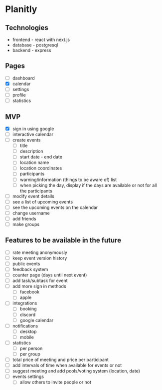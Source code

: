 # Planitly

## Technologies

- frontend - react with next.js
- database - postgresql
- backend - express

## Pages

- [ ] dashboard
- [x] calendar
- [ ] settings
- [ ] profile
- [ ] statistics

## MVP

- [x] sign in using google
- [ ] interactive calendar
- [ ] create events
  - [ ] title
  - [ ] description
  - [ ] start date - end date
  - [ ] location name
  - [ ] location coordinates
  - [ ] participants
  - [ ] warning/information (things to be aware of) list
  - [ ] when picking the day, display if the days are available or not for all the participants
- [ ] modify event details
- [ ] see a list of upcoming events
- [ ] see the upcoming events on the calendar
- [ ] change username
- [ ] add friends
- [ ] make groups

## Features to be available in the future

- [ ] rate meeting anonymously
- [ ] keep event version history
- [ ] public events
- [ ] feedback system
- [ ] counter page (days until next event)
- [ ] add task/subtask for event
- [ ] add more sign in methods
  - [ ] facebook
  - [ ] apple
- [ ] integrations
  - [ ] booking
  - [ ] discord
  - [ ] google calendar
- [ ] notifications
  - [ ] desktop
  - [ ] mobile
- [ ] statistics
  - [ ] per person
  - [ ] per group
- [ ] total price of meeting and price per participant
- [ ] add intervals of time when available for events or not
- [ ] suggest meeting and add pools/voting system (location, date)
- [ ] events settings
  - [ ] allow others to invite people or not

